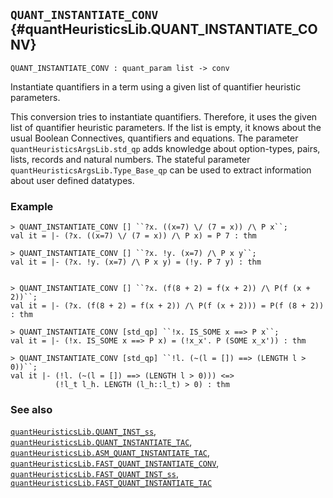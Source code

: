 ## `QUANT_INSTANTIATE_CONV` {#quantHeuristicsLib.QUANT_INSTANTIATE_CONV}


```
QUANT_INSTANTIATE_CONV : quant_param list -> conv
```



Instantiate quantifiers in a term using a given list of
quantifier heuristic parameters.


This conversion tries to instantiate quantifiers. Therefore, it uses
the given list of quantifier heuristic parameters. If the list is
empty, it knows about the usual Boolean Connectives, quantifiers and
equations. The parameter `quantHeuristicsArgsLib.std_qp` adds
knowledge about option-types, pairs, lists, records and natural
numbers. The stateful parameter `quantHeuristicsArgsLib.Type_Base_qp`
can be used to extract information about user defined datatypes.

### Example

    
    > QUANT_INSTANTIATE_CONV [] ``?x. ((x=7) \/ (7 = x)) /\ P x``;
    val it = |- (?x. ((x=7) \/ (7 = x)) /\ P x) = P 7 : thm
    
    > QUANT_INSTANTIATE_CONV [] ``?x. !y. (x=7) /\ P x y``;
    val it = |- (?x. !y. (x=7) /\ P x y) = (!y. P 7 y) : thm
    
    
    > QUANT_INSTANTIATE_CONV [] ``?x. (f(8 + 2) = f(x + 2)) /\ P(f (x + 2))``;
    val it = |- (?x. (f(8 + 2) = f(x + 2)) /\ P(f (x + 2))) = P(f (8 + 2)) : thm
    
    > QUANT_INSTANTIATE_CONV [std_qp] ``!x. IS_SOME x ==> P x``;
    val it = |- (!x. IS_SOME x ==> P x) = (!x_x'. P (SOME x_x')) : thm
    
    > QUANT_INSTANTIATE_CONV [std_qp] ``!l. (~(l = []) ==> (LENGTH l > 0))``;
    val it |- (!l. (~(l = []) ==> (LENGTH l > 0))) <=>
              (!l_t l_h. LENGTH (l_h::l_t) > 0) : thm
    

### See also

[`quantHeuristicsLib.QUANT_INST_ss`](#quantHeuristicsLib.QUANT_INST_ss), [`quantHeuristicsLib.QUANT_INSTANTIATE_TAC`](#quantHeuristicsLib.QUANT_INSTANTIATE_TAC), [`quantHeuristicsLib.ASM_QUANT_INSTANTIATE_TAC`](#quantHeuristicsLib.ASM_QUANT_INSTANTIATE_TAC), [`quantHeuristicsLib.FAST_QUANT_INSTANTIATE_CONV`](#quantHeuristicsLib.FAST_QUANT_INSTANTIATE_CONV), [`quantHeuristicsLib.FAST_QUANT_INST_ss`](#quantHeuristicsLib.FAST_QUANT_INST_ss), [`quantHeuristicsLib.FAST_QUANT_INSTANTIATE_TAC`](#quantHeuristicsLib.FAST_QUANT_INSTANTIATE_TAC)

